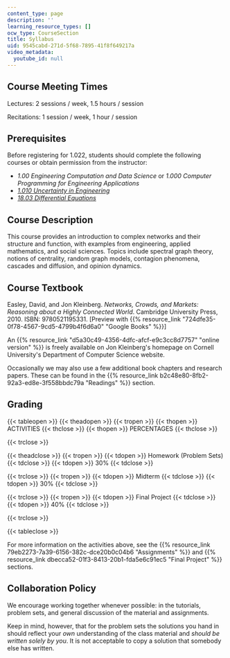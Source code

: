 ```yaml
---
content_type: page
description: ''
learning_resource_types: []
ocw_type: CourseSection
title: Syllabus
uid: 9545cabd-271d-5f68-7895-41f8f649217a
video_metadata:
  youtube_id: null
---
```


Course Meeting Times
--------------------

Lectures: 2 sessions / week, 1.5 hours / session

Recitations: 1 session / week, 1 hour / session

Prerequisites
-------------

Before registering for 1.022, students should complete the following courses or obtain permission from the instructor:

*   _1.00 Engineering Computation and Data Science_ or _1.000 Computer Programming for Engineering Applications_
*   _[1.010 Uncertainty in Engineering](/courses/1-010-uncertainty-in-engineering-fall-2008)_
*   _[18.03 Differential Equations](/courses/18-03sc-differential-equations-fall-2011)_

Course Description
------------------

This course provides an introduction to complex networks and their structure and function, with examples from engineering, applied mathematics, and social sciences. Topics include spectral graph theory, notions of centrality, random graph models, contagion phenomena, cascades and diffusion, and opinion dynamics.

Course Textbook
---------------

Easley, David, and Jon Kleinberg. _Networks, Crowds, and Markets: Reasoning about a Highly Connected World_. Cambridge University Press, 2010. ISBN: 9780521195331. \[Preview with {{% resource_link "724dfe35-0f78-4567-9cd5-4799b4f6d6a0" "Google Books" %}}\]

An {{% resource_link "d5a30c49-4356-4dfc-afcf-e9c3cc8d7757" "online version" %}} is freely available on Jon Kleinberg's homepage on Cornell University's Department of Computer Science website.

Occasionally we may also use a few additional book chapters and research papers. These can be found in the {{% resource_link b2c48e80-8fb2-92a3-ed8e-3f558bbdc79a "Readings" %}} section.

Grading
-------

{{< tableopen >}}
{{< theadopen >}}
{{< tropen >}}
{{< thopen >}}
ACTIVITIES
{{< thclose >}}
{{< thopen >}}
PERCENTAGES
{{< thclose >}}

{{< trclose >}}

{{< theadclose >}}
{{< tropen >}}
{{< tdopen >}}
Homework (Problem Sets)
{{< tdclose >}}
{{< tdopen >}}
30%
{{< tdclose >}}

{{< trclose >}}
{{< tropen >}}
{{< tdopen >}}
Midterm
{{< tdclose >}}
{{< tdopen >}}
30%
{{< tdclose >}}

{{< trclose >}}
{{< tropen >}}
{{< tdopen >}}
Final Project
{{< tdclose >}}
{{< tdopen >}}
40%
{{< tdclose >}}

{{< trclose >}}

{{< tableclose >}}

For more information on the activities above, see the {{% resource_link 79eb2273-7a39-6156-382c-dce20b0c04b6 "Assignments" %}} and {{% resource_link dbecca52-01f3-8413-20b1-fda5e6c91ec5 "Final Project" %}} sections. 

Collaboration Policy
--------------------

We encourage working together whenever possible: in the tutorials, problem sets, and general discussion of the material and assignments.

Keep in mind, however, that for the problem sets the solutions you hand in should reflect your _own_ understanding of the class material and _should be written solely by you_. It is not acceptable to copy a solution that somebody else has written.